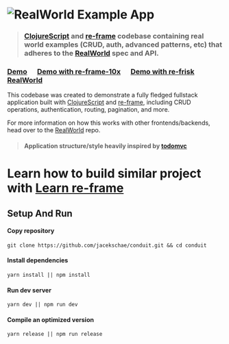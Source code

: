 # ![RealWorld Example App](https://cloud.githubusercontent.com/assets/556934/25448267/85369fdc-2a7d-11e7-9613-ab5ce5e1800f.png)

> ### [ClojureScript](https://clojurescript.org/) and [re-frame](https://github.com/Day8/re-frame) codebase containing real world examples (CRUD, auth, advanced patterns, etc) that adheres to the [RealWorld](https://github.com/gothinkster/realworld-example-apps) spec and API.

### [Demo](https://conduit-re-frame-demo.netlify.com/) &nbsp;&nbsp;&nbsp;&nbsp; [Demo with re-frame-10x](https://jacekschae.github.io/conduit-re-frame-10x-demo/) &nbsp;&nbsp;&nbsp;&nbsp; [Demo with re-frisk](https://flexsurfer.github.io/conduit-re-frisk-demo/) &nbsp;&nbsp;&nbsp;&nbsp; [RealWorld](https://github.com/gothinkster/realworld)

This codebase was created to demonstrate a fully fledged fullstack application built with
[ClojureScript](https://clojurescript.org/) and [re-frame](https://github.com/Day8/re-frame), including CRUD operations,
authentication, routing, pagination, and more.

For more information on how this works with other frontends/backends, head over to the
[RealWorld](https://github.com/gothinkster/realworld) repo.

> #### Application structure/style heavily inspired by [todomvc](https://github.com/Day8/re-frame/tree/master/examples/todomvc)

# Learn how to build similar project with [Learn re-frame](https://www.learnreframe.com/)


## Setup And Run

#### Copy repository
```shell
git clone https://github.com/jacekschae/conduit.git && cd conduit
```

#### Install dependencies
```shell
yarn install || npm install
```

#### Run dev server
```shell
yarn dev || npm run dev
```

#### Compile an optimized version

```shell
yarn release || npm run release
```
